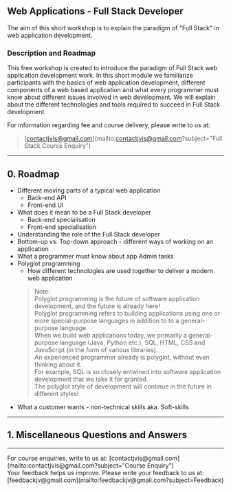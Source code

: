 ## Web Applications - Full Stack Developer

The aim of this short workshop is to explain the paradigm of "Full Stack" in web application development.

### Description and Roadmap
This free workshop is created to introduce the paradigm of Full Stack web application development work.
In this short module we familiarize participants with the basics of web application development, different components
of a web based application and what every programmer must know about different issues involved in web development.
We will explain about the different technologies and tools required to succeed in Full Stack development.

For information regarding fee and course delivery, please write to us at:<br>
> [contactjvis@gmail.com](mailto:contactjvis@gmail.com?subject="Full Stack Course Enquiry")<br>

<hr>

## 0. Roadmap
- Different moving parts of a typical web application
  - Back-end API
  - Front-end UI
- What does it mean to be a Full Stack developer
  - Back-end specialisation
  - Front-end specialisation
- Understanding the role of the Full Stack developer
- Bottom-up vs. Top-down approach - different ways of working on an application
- What a programmer must know about app Admin tasks
- Polyglot programming
  - How different technologies are used together to deliver a modern web application
  > Note: <br> Polyglot programming is the future of software application development, and the future is already here! <br>
  > Polyglot programming refers to building applications using one or more special-purpose languages in addition to
  > to a general-purpose language. <br>
  > When we build web applications today, we primarily a general-purpose language (Java, Python etc.), SQL, HTML, CSS and JavaScript (in the form of various libraries). <br>
  > An experienced programmer already is polyglot, without even thinking about it. <br>
  > For example, SQL is so closely entwined into software application development that we take it for granted.<br>
  > The polyglot style of development will continue in the future in different styles!
- What a customer wants - non-technical skills aka. Soft-skills

---
## 1. Miscellaneous Questions and Answers

<hr>
For course enquiries, write to us at: [contactjvis@gmail.com](mailto:contactjvis@gmail.com?subject="Course Enquiry")<br>
Your feedback helps us improve. Please write your feedback to us at: [feedbackjv@gmail.com](mailto:feedbackjv@gmail.com?subject=Feedback)
